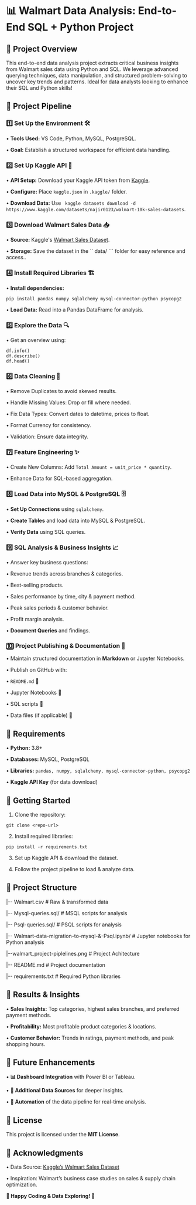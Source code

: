 # 📊 Walmart Data Analysis: End-to-End SQL + Python Project

## 🚀 Project Overview

This end-to-end data analysis project extracts critical business insights from Walmart sales data using Python and SQL. We leverage advanced querying techniques, data manipulation, and structured problem-solving to uncover key trends and patterns. Ideal for data analysts looking to enhance their SQL and Python skills!

## 🔄 Project Pipeline

### 1️⃣ Set Up the Environment 🛠️

• **Tools Used:** VS Code, Python, MySQL, PostgreSQL.

• **Goal:** Establish a structured workspace for efficient data handling.

### 2️⃣ Set Up Kaggle API 🔑

• **API Setup:** Download your Kaggle API token from [Kaggle](https://www.kaggle.com/).

• **Configure:** Place ``` kaggle.json ``` in ```.kaggle/``` folder.

• **Download Data:** Use ``` kaggle datasets download -d https://www.kaggle.com/datasets/najir0123/walmart-10k-sales-datasets```.

### 3️⃣ Download Walmart Sales Data 📥

• **Source:** Kaggle's [Walmart Sales Dataset](https://www.kaggle.com/datasets/najir0123/walmart-10k-sales-datasets).

• **Storage:** Save the dataset in the `` data/ ``` folder for easy reference and access..

### 4️⃣ Install Required Libraries 🏗️

• **Install dependencies:**

```
pip install pandas numpy sqlalchemy mysql-connector-python psycopg2 

```
• **Load Data:** Read into a Pandas DataFrame for analysis.

### 5️⃣ Explore the Data 🔍

• Get an overview using:

```
df.info()
df.describe()
df.head()

```

### 6️⃣ Data Cleaning 🧹

• Remove Duplicates to avoid skewed results.

• Handle Missing Values: Drop or fill where needed.

• Fix Data Types: Convert dates to datetime, prices to float.

• Format Currency for consistency.

• Validation: Ensure data integrity.

### 7️⃣ Feature Engineering ✨

• Create New Columns: Add ``` Total Amount = unit_price * quantity ```.

• Enhance Data for SQL-based aggregation.

### 8️⃣ Load Data into MySQL & PostgreSQL 🗄️

• **Set Up Connections** using ``` sqlalchemy ```.

• **Create Tables** and load data into MySQL & PostgreSQL.

• **Verify Data** using SQL queries.

### 9️⃣ SQL Analysis & Business Insights 📈

• Answer key business questions:

  • Revenue trends across branches & categories.

  • Best-selling products.

  • Sales performance by time, city & payment method.

  • Peak sales periods & customer behavior.

  • Profit margin analysis.

• **Document Queries** and findings.

### 🔟 Project Publishing & Documentation 📄

• Maintain structured documentation in **Markdown** or Jupyter Notebooks.

• Publish on GitHub with:

  • ``` README.md ``` 📘

  • Jupyter Notebooks 📓

  • SQL scripts 📜

  • Data files (if applicable) 📂

## 📌 Requirements

• **Python:** 3.8+

• **Databases:** MySQL, PostgreSQL

• **Libraries:** ``` pandas, numpy, sqlalchemy, mysql-connector-python, psycopg2 ```

• **Kaggle API Key**  (for data download)

## 🏁 Getting Started

1. Clone the repository:

``` git clone <repo-url> ```

2. Install required libraries:

``` pip install -r requirements.txt ```

3. Set up Kaggle API & download the dataset.

4. Follow the project pipeline to load & analyze data.

## 📂 Project Structure

|-- Walmart.csv                     # Raw & transformed data

|-- Mysql-queries.sql/              # MSQL scripts for analysis

|-- Psql-queries.sql/              # PSQL scripts for analysis

|-- Walmart-data-migration-to-mysql-&-Psql.ipynb/                # Jupyter notebooks for Python analysis

|--walmart_project-piplelines.png      # Project Achitecture

|-- README.md                 # Project documentation

|-- requirements.txt          # Required Python libraries


## 🔎 Results & Insights

• **Sales Insights:** Top categories, highest sales branches, and preferred payment methods.

• **Profitability:** Most profitable product categories & locations.

• **Customer Behavior:** Trends in ratings, payment methods, and peak shopping hours.

## 🌟 Future Enhancements

• **📊 Dashboard Integration** with Power BI or Tableau.

• **🔗 Additional Data Sources** for deeper insights.

• **🤖 Automation** of the data pipeline for real-time analysis.

## 📜 License

This project is licensed under the **MIT License**.

## 🙌 Acknowledgments

• Data Source: [Kaggle’s Walmart Sales Dataset](https://www.kaggle.com/datasets/najir0123/walmart-10k-sales-datasets)

• Inspiration: Walmart’s business case studies on sales & supply chain optimization.


**🚀 Happy Coding & Data Exploring! 🎯**
